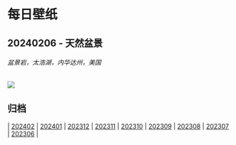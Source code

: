 # 每日壁纸

## 20240206 - 天然盆景

###### 盆景岩，太浩湖，内华达州，美国

![](https://www.bing.com/th?id=OHR.LakeTahoeRock_ZH-CN5770740919_UHD.jpg)

## 归档

| [202402](/202402/README.md)
| [202401](/202401/README.md)
| [202312](/202312/README.md)
| [202311](/202311/README.md)
| [202310](/202310/README.md)
| [202309](/202309/README.md)
| [202308](/202308/README.md)
| [202307](/202307/README.md)
| [202306](/202306/README.md)
|